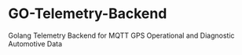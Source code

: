 # GO-Telemetry-Backend
Golang Telemetry Backend for MQTT GPS Operational and Diagnostic Automotive Data
